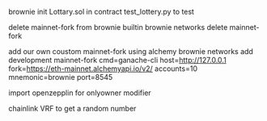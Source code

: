 brownie init 
Lottary.sol in contract
test_lottery.py to test

delete mainnet-fork from brownie builtin 
    brownie networks delete mainnet-fork

add our own coustom mainnet-fork using alchemy
    brownie networks add development mainnet-fork cmd=ganache-cli host=http://127.0.0.1 fork=https://eth-mainnet.alchemyapi.io/v2/<key> accounts=10 mnemonic=brownie port=8545

import openzepplin for onlyowner modifier

chainlink VRF to get a random number
